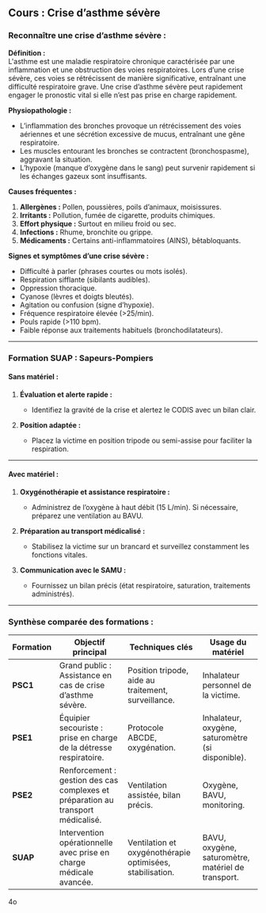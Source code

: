 ## **Cours : Crise d’asthme sévère**

### **Reconnaître une crise d’asthme sévère :**

**Définition :**  
L'asthme est une maladie respiratoire chronique caractérisée par une inflammation et une obstruction des voies respiratoires. Lors d’une crise sévère, ces voies se rétrécissent de manière significative, entraînant une difficulté respiratoire grave. Une crise d’asthme sévère peut rapidement engager le pronostic vital si elle n’est pas prise en charge rapidement.

**Physiopathologie :**

- L’inflammation des bronches provoque un rétrécissement des voies aériennes et une sécrétion excessive de mucus, entraînant une gêne respiratoire.
- Les muscles entourant les bronches se contractent (bronchospasme), aggravant la situation.
- L’hypoxie (manque d’oxygène dans le sang) peut survenir rapidement si les échanges gazeux sont insuffisants.

**Causes fréquentes :**

1. **Allergènes :** Pollen, poussières, poils d’animaux, moisissures.
2. **Irritants :** Pollution, fumée de cigarette, produits chimiques.
3. **Effort physique :** Surtout en milieu froid ou sec.
4. **Infections :** Rhume, bronchite ou grippe.
5. **Médicaments :** Certains anti-inflammatoires (AINS), bêtabloquants.

**Signes et symptômes d’une crise sévère :**

- Difficulté à parler (phrases courtes ou mots isolés).
- Respiration sifflante (sibilants audibles).
- Oppression thoracique.
- Cyanose (lèvres et doigts bleutés).
- Agitation ou confusion (signe d’hypoxie).
- Fréquence respiratoire élevée (>25/min).
- Pouls rapide (>110 bpm).
- Faible réponse aux traitements habituels (bronchodilatateurs).

---

### **Formation SUAP : Sapeurs-Pompiers**

#### **Sans matériel :**

1. **Évaluation et alerte rapide :**
    
    - Identifiez la gravité de la crise et alertez le CODIS avec un bilan clair.
2. **Position adaptée :**
    
    - Placez la victime en position tripode ou semi-assise pour faciliter la respiration.

---

#### **Avec matériel :**

1. **Oxygénothérapie et assistance respiratoire :**
    
    - Administrez de l’oxygène à haut débit (15 L/min). Si nécessaire, préparez une ventilation au BAVU.
2. **Préparation au transport médicalisé :**
    
    - Stabilisez la victime sur un brancard et surveillez constamment les fonctions vitales.
3. **Communication avec le SAMU :**
    
    - Fournissez un bilan précis (état respiratoire, saturation, traitements administrés).

---

### **Synthèse comparée des formations :**

|**Formation**|**Objectif principal**|**Techniques clés**|**Usage du matériel**|
|---|---|---|---|
|**PSC1**|Grand public : Assistance en cas de crise d’asthme sévère.|Position tripode, aide au traitement, surveillance.|Inhalateur personnel de la victime.|
|**PSE1**|Équipier secouriste : prise en charge de la détresse respiratoire.|Protocole ABCDE, oxygénation.|Inhalateur, oxygène, saturomètre (si disponible).|
|**PSE2**|Renforcement : gestion des cas complexes et préparation au transport médicalisé.|Ventilation assistée, bilan précis.|Oxygène, BAVU, monitoring.|
|**SUAP**|Intervention opérationnelle avec prise en charge médicale avancée.|Ventilation et oxygénothérapie optimisées, stabilisation.|BAVU, oxygène, saturomètre, matériel de transport.|

4o